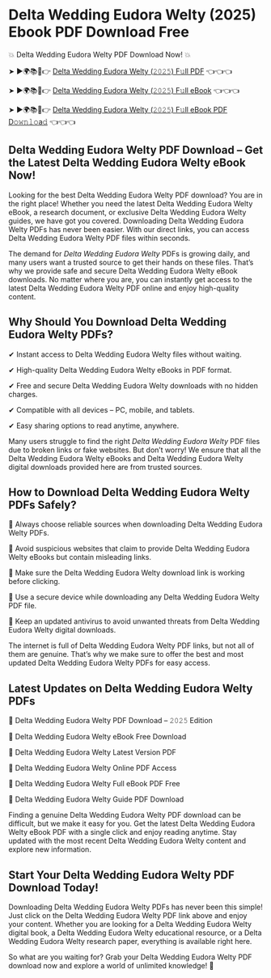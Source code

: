 # Delta Wedding Eudora Welty (2025) Ebook PDF Download Free

💥 Delta Wedding Eudora Welty PDF Download Now! 💥

➤ ►🌍📚📱👉 [Delta Wedding Eudora Welty (𝟸𝟶𝟸𝟻) F𝚞ll PDF](https://getpdf.xyz/delta-wedding-eudora-welty) 👈👈👈


➤ ►🌍📚📱👉 [Delta Wedding Eudora Welty (𝟸𝟶𝟸𝟻) F𝚞ll eBook](https://getpdf.xyz/delta-wedding-eudora-welty) 👈👈👈


➤ ►🌍📚📱👉 [Delta Wedding Eudora Welty (𝟸𝟶𝟸𝟻) F𝚞ll eBook PDF D𝚘𝚠𝚗𝚕𝚘a𝚍](https://getpdf.xyz/delta-wedding-eudora-welty) 👈👈👈


## Delta Wedding Eudora Welty PDF Download – Get the Latest Delta Wedding Eudora Welty eBook Now!

Looking for the best Delta Wedding Eudora Welty PDF download? You are in the right place! Whether you need the latest Delta Wedding Eudora Welty eBook, a research document, or exclusive Delta Wedding Eudora Welty guides, we have got you covered. Downloading Delta Wedding Eudora Welty PDFs has never been easier. With our direct links, you can access Delta Wedding Eudora Welty PDF files within seconds.

The demand for *Delta Wedding Eudora Welty* PDFs is growing daily, and many users want a trusted source to get their hands on these files. That’s why we provide safe and secure Delta Wedding Eudora Welty eBook downloads. No matter where you are, you can instantly get access to the latest Delta Wedding Eudora Welty PDF online and enjoy high-quality content.

## Why Should You Download Delta Wedding Eudora Welty PDFs?

✔ Instant access to Delta Wedding Eudora Welty files without waiting.

✔ High-quality Delta Wedding Eudora Welty eBooks in PDF format.

✔ Free and secure Delta Wedding Eudora Welty downloads with no hidden charges.

✔ Compatible with all devices – PC, mobile, and tablets.

✔ Easy sharing options to read anytime, anywhere.

Many users struggle to find the right *Delta Wedding Eudora Welty* PDF files due to broken links or fake websites. But don’t worry! We ensure that all the Delta Wedding Eudora Welty eBooks and Delta Wedding Eudora Welty digital downloads provided here are from trusted sources.

## How to Download Delta Wedding Eudora Welty PDFs Safely?

📌 Always choose reliable sources when downloading Delta Wedding Eudora Welty PDFs.

📌 Avoid suspicious websites that claim to provide Delta Wedding Eudora Welty eBooks but contain misleading links.

📌 Make sure the Delta Wedding Eudora Welty download link is working before clicking.

📌 Use a secure device while downloading any Delta Wedding Eudora Welty PDF file.

📌 Keep an updated antivirus to avoid unwanted threats from Delta Wedding Eudora Welty digital downloads.

The internet is full of Delta Wedding Eudora Welty PDF links, but not all of them are genuine. That’s why we make sure to offer the best and most updated Delta Wedding Eudora Welty PDFs for easy access.

## Latest Updates on Delta Wedding Eudora Welty PDFs

🔹 Delta Wedding Eudora Welty PDF Download – 𝟸𝟶𝟸𝟻 Edition

🔹 Delta Wedding Eudora Welty eBook Free Download

🔹 Delta Wedding Eudora Welty Latest Version PDF

🔹 Delta Wedding Eudora Welty Online PDF Access

🔹 Delta Wedding Eudora Welty Full eBook PDF Free

🔹 Delta Wedding Eudora Welty Guide PDF Download

Finding a genuine Delta Wedding Eudora Welty PDF download can be difficult, but we make it easy for you. Get the latest Delta Wedding Eudora Welty eBook PDF with a single click and enjoy reading anytime. Stay updated with the most recent Delta Wedding Eudora Welty content and explore new information.

## Start Your Delta Wedding Eudora Welty PDF Download Today!

Downloading Delta Wedding Eudora Welty PDFs has never been this simple! Just click on the Delta Wedding Eudora Welty PDF link above and enjoy your content. Whether you are looking for a Delta Wedding Eudora Welty digital book, a Delta Wedding Eudora Welty educational resource, or a Delta Wedding Eudora Welty research paper, everything is available right here.

So what are you waiting for? Grab your Delta Wedding Eudora Welty PDF download now and explore a world of unlimited knowledge! 🚀